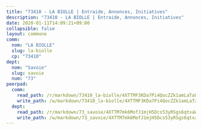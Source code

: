 ```yaml
---
title: "73410 - LA BIOLLE | Entraide, Annonces, Initiatives"
description: "73410 - LA BIOLLE | Entraide, Annonces, Initiatives"
date: 2020-01-11T14:09:21+09:00
collapsible: false
layout: commune
comm:
  nom: "LA BIOLLE"
  slug: la-biolle
  cp: "73410"
dept:
  nom: "Savoie"
  slug: savoie
  num: "73"
peerpad:
  comm:
    read_path: /r/markdown/73410_la-biolle/4XTTMF3KDa7Pi4QocZZk1amLaTaLzgqJdhVh1Qn8otouHC1zH
    write_path: /w/markdown/73410_la-biolle/4XTTMF3KDa7Pi4QocZZk1amLaTaLzgqJdhVh1Qn8otouHC1zH-K3TgUzKXv1fDXbvVfcZZJv9VFEbcr2yWpcmE7ssCCaDnSP2UCnksZ4yamz7mnd7ouKbFtz2xxzeepDhv7GBX2VSpZkH8mAz5ncaJpHsL2d6sMFd9U2gE4ho2sac78wTsoRNRMt6d
  dept:
    read_path: /r/markdown/73_savoie/4XTTM7mk6MofJ1mjH5Dcs53yRSgs6qtxaWYjKD54ttqHGEMur
    write_path: /w/markdown/73_savoie/4XTTM7mk6MofJ1mjH5Dcs53yRSgs6qtxaWYjKD54ttqHGEMur-K3TgTorsK1WLw8S2EgnkoX8tJEgZgam6ANhvqrVqNfiz9fX8kbMKu5AF1rqzXyxMRZgoVPrb5EERe3PeBhqF1SBfP5G1PJnvsDUF2LQSxevobpkDM4djQDebTYoo6Yx53thenJpY
---
```


